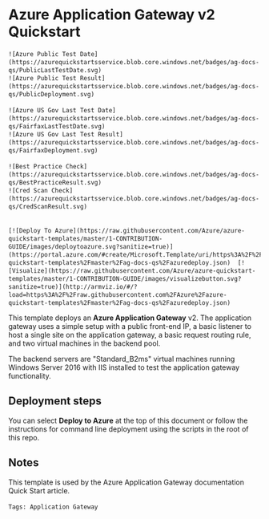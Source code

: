 # Azure Application Gateway v2 Quickstart

    ![Azure Public Test Date](https://azurequickstartsservice.blob.core.windows.net/badges/ag-docs-qs/PublicLastTestDate.svg)
    ![Azure Public Test Result](https://azurequickstartsservice.blob.core.windows.net/badges/ag-docs-qs/PublicDeployment.svg)

    ![Azure US Gov Last Test Date](https://azurequickstartsservice.blob.core.windows.net/badges/ag-docs-qs/FairfaxLastTestDate.svg)
    ![Azure US Gov Last Test Result](https://azurequickstartsservice.blob.core.windows.net/badges/ag-docs-qs/FairfaxDeployment.svg)

    ![Best Practice Check](https://azurequickstartsservice.blob.core.windows.net/badges/ag-docs-qs/BestPracticeResult.svg)
    ![Cred Scan Check](https://azurequickstartsservice.blob.core.windows.net/badges/ag-docs-qs/CredScanResult.svg)


    [![Deploy To Azure](https://raw.githubusercontent.com/Azure/azure-quickstart-templates/master/1-CONTRIBUTION-GUIDE/images/deploytoazure.svg?sanitize=true)](https://portal.azure.com/#create/Microsoft.Template/uri/https%3A%2F%2Fraw.githubusercontent.com%2FAzure%2Fazure-quickstart-templates%2Fmaster%2Fag-docs-qs%2Fazuredeploy.json)  [![Visualize](https://raw.githubusercontent.com/Azure/azure-quickstart-templates/master/1-CONTRIBUTION-GUIDE/images/visualizebutton.svg?sanitize=true)](http://armviz.io/#/?load=https%3A%2F%2Fraw.githubusercontent.com%2FAzure%2Fazure-quickstart-templates%2Fmaster%2Fag-docs-qs%2Fazuredeploy.json)

This template deploys an **Azure Application Gateway** v2. The application
gateway uses a simple setup with a public front-end IP, a basic listener to host
a single site on the application gateway, a basic request routing rule, and two
virtual machines in the backend pool.

The backend servers are "Standard_B2ms" virtual machines running Windows Server
2016 with IIS installed to test the application gateway functionality.

## Deployment steps

You can select **Deploy to Azure** at the top of this document or follow the
instructions for command line deployment using the scripts in the root of this
repo.

## Notes

This template is used by the Azure Application Gateway documentation Quick Start
article.

`Tags: Application Gateway`
